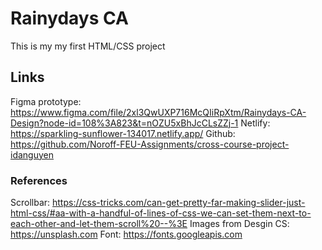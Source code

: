 # Rainydays CA

This is my my first HTML/CSS project

## Links

Figma prototype: https://www.figma.com/file/2xl3QwUXP716McQIiRpXtm/Rainydays-CA-Design?node-id=108%3A823&t=nOZU5xBhJcCLsZZj-1
Netlify: https://sparkling-sunflower-134017.netlify.app/
Github: https://github.com/Noroff-FEU-Assignments/cross-course-project-idanguyen

### References

Scrollbar: https://css-tricks.com/can-get-pretty-far-making-slider-just-html-css/#aa-with-a-handful-of-lines-of-css-we-can-set-them-next-to-each-other-and-let-them-scroll%20--%3E
Images from Desgin CS: https://unsplash.com
Font: https://fonts.googleapis.com
